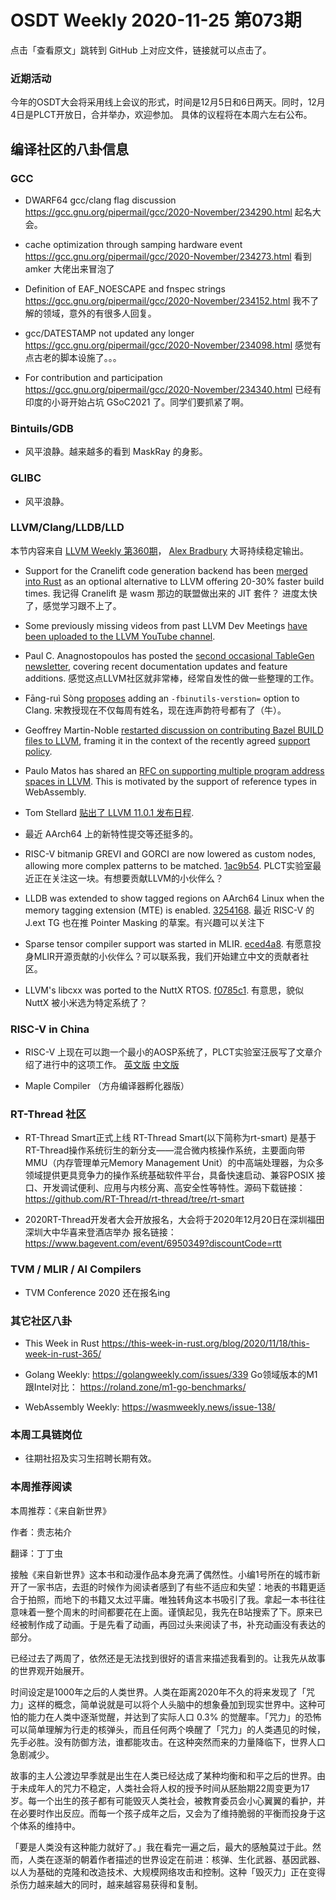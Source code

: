 # OSDT Weekly 2020-11-25 第073期

点击「查看原文」跳转到 GitHub 上对应文件，链接就可以点击了。

### 近期活动

今年的OSDT大会将采用线上会议的形式，时间是12月5日和6日两天。同时，12月4日是PLCT开放日，合并举办，欢迎参加。
具体的议程将在本周六左右公布。

## 编译社区的八卦信息

### GCC

- DWARF64 gcc/clang flag discussion
  https://gcc.gnu.org/pipermail/gcc/2020-November/234290.html
  起名大会。

- cache optimization through samping hardware event
  https://gcc.gnu.org/pipermail/gcc/2020-November/234273.html
  看到 amker 大佬出来冒泡了

- Definition of EAF_NOESCAPE and fnspec strings
  https://gcc.gnu.org/pipermail/gcc/2020-November/234152.html
  我不了解的领域，意外的有很多人回复。

- gcc/DATESTAMP not updated any longer
  https://gcc.gnu.org/pipermail/gcc/2020-November/234098.html
  感觉有点古老的脚本设施了。。。

- For contribution and participation
  https://gcc.gnu.org/pipermail/gcc/2020-November/234340.html
  已经有印度的小哥开始占坑 GSoC2021 了。同学们要抓紧了啊。

### Bintuils/GDB

- 风平浪静。越来越多的看到 MaskRay 的身影。

### GLIBC

- 风平浪静。

### LLVM/Clang/LLDB/LLD

本节内容来自 [LLVM Weekly 第360期](http://llvmweekly.org/issue/360)，
[Alex Bradbury](https://www.linkedin.com/in/alex-bradbury/) 大哥持续稳定输出。

* Support for the Cranelift code generation backend has been [merged into Rust](https://github.com/rust-lang/rust/pull/77975) as an optional alternative to LLVM offering 20-30% faster build times.
  我记得 Cranelift 是 wasm 那边的联盟做出来的 JIT 套件？
  进度太快了，感觉学习跟不上了。

* Some previously missing videos from past LLVM Dev Meetings [have been uploaded to the LLVM YouTube channel](https://www.youtube.com/c/LLVMPROJ/videos).

* Paul C. Anagnostopoulos has posted the [second occasional TableGen newsletter](http://lists.llvm.org/pipermail/llvm-dev/2020-November/146649.html), covering recent documentation updates and feature additions.
  感觉这点LLVM社区就非常棒，经常自发性的做一些整理的工作。

* Fāng-ruì Sòng [proposes](http://lists.llvm.org/pipermail/llvm-dev/2020-November/146676.html) adding an `-fbinutils-verstion=` option to Clang.
  宋教授现在不仅每周有姓名，现在连声韵符号都有了（牛）。

* Geoffrey Martin-Noble [restarted discussion on contributing Bazel BUILD
files to
LLVM](http://lists.llvm.org/pipermail/llvm-dev/2020-November/146670.html),
framing it in the context of the recently agreed [support
policy](http://llvm.org/docs/SupportPolicy.html).

* Paulo Matos has shared an [RFC on supporting multiple program address spaces
in LLVM](http://lists.llvm.org/pipermail/llvm-dev/2020-November/146723.html).
This is motivated by the support of reference types in WebAssembly.



* Tom Stellard [贴出了 LLVM 11.0.1 发布日程](http://lists.llvm.org/pipermail/llvm-dev/2020-November/146833.html).

* 最近 AArch64 上的新特性提交等还挺多的。

* RISC-V bitmanip GREVI and GORCI are now lowered as custom nodes, allowing more complex patterns to be matched.
  [1ac9b54](https://reviews.llvm.org/rG1ac9b548310).
  PLCT实验室最近正在关注这一块。有想要贡献LLVM的小伙伴么？

* LLDB was extended to show tagged regions on AArch64 Linux when the memory tagging extension (MTE) is enabled.
  [3254168](https://reviews.llvm.org/rG32541685b2a).
  最近 RISC-V 的 J.ext TG 也在推 Pointer Masking 的草案。有兴趣可以关注下

* Sparse tensor compiler support was started in MLIR.
  [eced4a8](https://reviews.llvm.org/rGeced4a8e6fe).
  有愿意投身MLIR开源贡献的小伙伴么？可以联系我，我们开始建立中文的贡献者社区。

* LLVM's libcxx was ported to the NuttX RTOS.
  [f0785c1](https://reviews.llvm.org/rGf0785c1f7ac).
  有意思，貌似 NuttX 被小米选为特定系统了？

### RISC-V in China

- RISC-V 上现在可以跑一个最小的AOSP系统了，PLCT实验室汪辰写了文章介绍了进行中的这项工作。
  [英文版](https://plctlab.github.io/aosp/create-a-minimal-android-system-for-riscv.html)
  [中文版](https://zhuanlan.zhihu.com/p/302870095)

- Maple Compiler （方舟编译器孵化器版）

### RT-Thread 社区

- RT-Thread Smart正式上线
  RT-Thread Smart(以下简称为rt-smart) 是基于RT-Thread操作系统衍生的新分支——混合微内核操作系统，主要面向带 MMU（内存管理单元Memory Management Unit）的中高端处理器，为众多领域提供更具竞争力的操作系统基础软件平台，具备快速启动、兼容POSIX 接口、开发调试便利、应用与内核分离、高安全性等特性。源码下载链接：
https://github.com/RT-Thread/rt-thread/tree/rt-smart

- 2020RT-Thread开发者大会开放报名，大会将于2020年12月20日在深圳福田深圳大中华喜来登酒店举办
报名链接：https://www.bagevent.com/event/6950349?discountCode=rtt

### TVM / MLIR / AI Compilers

- TVM Conference 2020 还在报名ing

### 其它社区八卦

- This Week in Rust
  https://this-week-in-rust.org/blog/2020/11/18/this-week-in-rust-365/

- Golang Weekly:
  https://golangweekly.com/issues/339
  Go领域版本的M1跟Intel对比：
  https://roland.zone/m1-go-benchmarks/

- WebAssembly Weekly:
  https://wasmweekly.news/issue-138/

### 本周工具链岗位

- 往期社招及实习生招聘长期有效。

### 本周推荐阅读

本周推荐：《来自新世界》

作者：贵志祐介

翻译：丁丁虫

接触《来自新世界》这本书和动漫作品本身充满了偶然性。小编1号所在的城市新开了一家书店，去逛的时候作为阅读者感到了有些不适应和失望：地表的书籍更适合于拍照，而地下的书籍又太过平庸。唯独转角这本书吸引了我。拿起一本书往往意味着一整个周末的时间都要花在上面。谨慎起见，我先在B站搜索了下。原来已经被制作成了动画。于是先看了动画，再回过头来阅读了书，补充动画没有表达的部分。

已经过去了两周了，依然还是无法找到很好的语言来描述我看到的。让我先从故事的世界观开始展开。

时间设定是1000年之后的人类世界。人类在距离2020年不久的将来发现了「咒力」这样的概念，简单说就是可以将个人头脑中的想象叠加到现实世界中。这种可怕的能力在人类中逐渐觉醒，并达到了实际人口 0.3% 的觉醒率。「咒力」的恐怖可以简单理解为行走的核弹头，而且任何两个唤醒了「咒力」的人类遇见的时候，先手必胜。没有防御方法，谁都能攻击。在这种突然而来的力量降临下，世界人口急剧减少。

故事的主人公渡边早季就是出生在人类已经达成了某种均衡和和平之后的世界。由于未成年人的咒力不稳定，人类社会将人权的授予时间从胚胎期22周变更为17岁。每一个出生的孩子都有可能毁灭人类社会，被教育委员会小心翼翼的看护，并在必要时作出反应。而每一个孩子成年之后，又会为了维持脆弱的平衡而投身于这个体系的维持中。

「要是人类没有这种能力就好了。」我在看完一遍之后，最大的感触莫过于此。然而，人类在逐渐的朝着作者描述的世界设定在前进：核弹、生化武器、基因武器、以人为基础的克隆和改造技术、大规模网络攻击和控制。这种「毁灭力」正在变得杀伤力越来越大的同时，越来越容易获得和复制。
